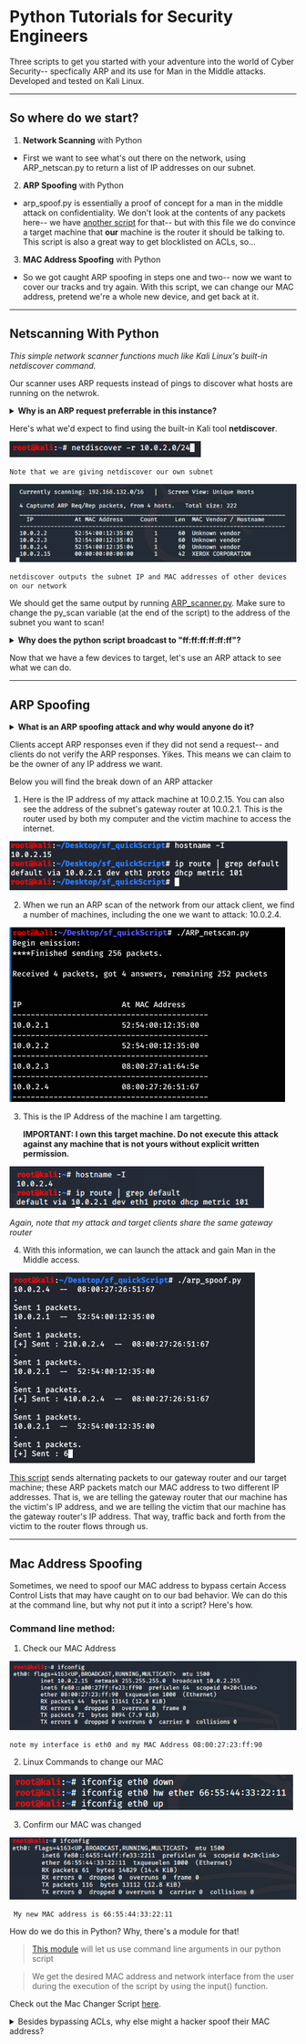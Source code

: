 # Python Tutorials for Security Engineers

Three scripts to get you started with your adventure into the world of Cyber Security-- specfically ARP and its use for Man in the Middle attacks. Developed and tested on Kali Linux.

***

## So where do we start?

1. **Network Scanning** with Python

  - First we want to see what's out there on the network, using ARP_netscan.py to return a list of IP addresses on our subnet.

2. **ARP Spoofing** with Python

- arp_spoof.py is essentially a proof of concept for a man in the middle attack on confidentiality. We don't look at the contents of any packets here-- we have [another script](https://github.com/ggedgerton/MitMandMe) for that--  but with this file we do convince a target machine that **our** machine is the router it should be talking to. This script is also a great way to get blocklisted on ACLs, so...

3. **MAC Address Spoofing** with Python

- So we got caught ARP spoofing in steps one and two-- now we want to cover our tracks and try again. With this script, we can change our MAC address, pretend we're a whole new device, and get back at it.

- - -

## Netscanning With Python

*This simple network scanner functions much like 
Kali Linux's built-in netdiscover command.*

Our scanner uses ARP requests instead of pings to discover what hosts are running on the netwrok.

<details> 
<summary><B>Why is an ARP request preferrable in this instance?</B>
</summary>

> ARP is an automated part of the day-to-day functioning of many network devices, so blue teamers are less likely to flag it in their logs and investigate us. ARP requests are also less likely to be blocked by firewall rules.
</details></p>

Here's what we'd expect to find using the built-in Kali tool **netdiscover**.

![netdiscover -r subnet](./image/netd_cmd.png)

    Note that we are giving netdiscover our own subnet

![netdiscover output](./image/netd_output.png)

    netdiscover outputs the subnet IP and MAC addresses of other devices on our network

We should get the same output by running [ARP_scanner.py](/ARP_netscan.py). Make sure to change the py_scan variable (at the end of the script) to the address of the subnet you want to scan!


<details> 
<summary><b>Why does the python script broadcast to "ff:ff:ff:ff:ff:ff"?</b>
</summary>

> "ff:ff:ff:ff:ff:ff" is the broadcast MAC address, so this message will reach all computers on our network. Once we get a reply from a device, we replace "ff:ff:ff:ff:ff:ff" with the known MAC address, which gets used for the remainder of the script.
</details><p>

</p>

Now that we have a few devices to target, let's use an ARP attack to see what we can do.

***

## ARP Spoofing 

<details> 
  <summary><b>What is an ARP spoofing attack and why would anyone do it?</b>
</summary>

> In an ARP spoofing attack, often called a Man in the Middle attack, the attacker's device uses the ARP protocol to claim that it is a different machine on the network-- often disgusing itself as the router. Then other machines on the network send their traffic to the attacker's device instead of the real router, allowing the attacker to read any unencrypted information sent its way. This attack is used to steal confdential data.
</details><p>

</p>

Clients accept ARP responses even if they did not send a request-- and clients do not verify the ARP responses. Yikes. This means we can claim to be the owner of any IP address we want.

Below you will find the break down of an ARP attacker

1. Here is the IP address of my attack machine at 10.0.2.15. You can also see the address of the subnet's gateway router at 10.0.2.1. This is the router used by both my computer and the victim machine to access the internet.

![ARP Attacker](./image/attack_hostname_gatrway.png)


2. When we run an ARP scan of the network from our attack client, we find a number of machines, including the one we want to attack: 10.0.2.4.

![ARP Scan](./image/arp_scan.png)


3. This is the IP Address of the machine I am targetting. <p><b>IMPORTANT: I own this target machine. Do not execute this attack against any machine that is not yours without explicit written permission.</b>

![ARP Spoof Target](./image/target_ip.png)

<i>Again, note that my attack and target clients share the same gateway router</i>


4. With this information, we can launch the attack and gain Man in the Middle access.

![ARP Attack](./image/spoof_attack.png)


[This script](/arp_spoof.py) sends alternating packets to our gateway router and our target machine; these ARP packets match our MAC address to two different IP addresses. That is, we are telling the gateway router that our machine has the victim's IP address, and we are telling the victim that our machine has the gateway router's IP address. That way, traffic back and forth from the victim to the router flows through us.

***

## Mac Address Spoofing


Sometimes, we need to spoof our MAC address to bypass certain Access Control Lists that may have caught on to our bad behavior. We can do this at the command line, but why not put it into a script? Here's how.

### Command line method:

1. Check our MAC Address

![ifconfig](./image/ifconfig.png)

    note my interface is eth0 and my MAC Address 08:00:27:23:ff:90

2. Linux Commands to change our MAC 

![ifconfig](./image/manualChange.png)

3. Confirm our MAC was changed

![ifconfig](./image/changedMac.png)
    
     My new MAC address is 66:55:44:33:22:11

How do we do this in Python? Why, there's a module for that!

>[This module](https://docs.python.org/3/library/subprocess.html) will let us use command line arguments in our python script

> We get the desired MAC address and network interface from the user during the execution of the script by using the input() function.


Check out the Mac Changer Script [here](/MACchanger.py).

<details> 
  <summary>Besides bypassing ACLs, why else might a hacker spoof their MAC address?
  </summary>

> To hide themselves on a network or impersonate another device.
</details>
